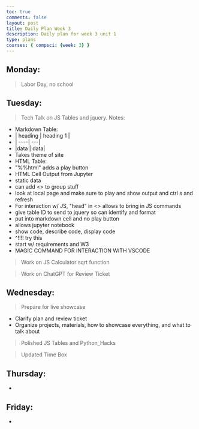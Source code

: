 ```yaml
---
toc: true
comments: false
layout: post
title: Daily Plan Week 3
description: Daily plan for week 3 unit 1
type: plans
courses: { compsci: {week: 3} }
---
```


## Monday:
> Labor Day, no school

## Tuesday:
> Tech Talk on JS Tables and jquery. Notes:
- Markdown Table:
- | heading | heading 1 |
- | ----| ---|
- |data | data|
- Takes theme of site
- HTML Table:
- "%%html" adds a play button
- HTML Cell Output from Jupyter
- static data
- can add <> to group stuff
- look at local page and make sure to play and show output and ctrl s and refresh
- For interaction w/ JS, "head" in <> allows to bring in JS commands
- give table ID to send to jquery so can identify and format
- put into markdown cell and no play button
- allows jupyter notebook
- show code, describe code, display code 
- ^!!!! try this
- start w/ requirements and W3
- MAGIC COMMAND FOR INTERACTION WITH VSCODE

> Work on JS Calculator sqrt function

> Work on ChatGPT for Review Ticket

## Wednesday:
> Prepare for live showcase
- Clarify plan and review ticket
- Organize projects, materials, how to showcase everything, and what to talk about

> Polished JS Tables and Python_Hacks

> Updated Time Box

## Thursday:
- 

## Friday:
- 